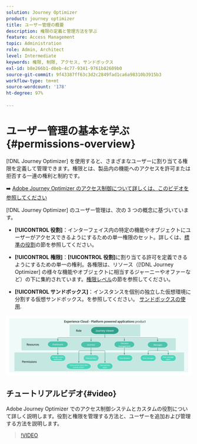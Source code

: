 ```yaml
---
solution: Journey Optimizer
product: journey optimizer
title: ユーザー管理の概要
description: 権限の定義と管理方法を学ぶ
feature: Access Management
topic: Administration
role: Admin, Architect
level: Intermediate
keywords: 権限, 制限, アクセス, サンドボックス
exl-id: b8e266b1-d8eb-4c77-9341-9761b82609b0
source-git-commit: 9f43387ff63c3d2c2849fad1ca6a98310b3915b3
workflow-type: tm+mt
source-wordcount: '178'
ht-degree: 97%

---
```


# ユーザー管理の基本を学ぶ {#permissions-overview}

[!DNL Journey Optimizer] を使用すると、さまざまなユーザーに割り当てる権限を定義して管理できます。権限とは、製品内の機能へのアクセスを許可または拒否する一連の権利と制約です。

➡️ [Adobe Journey Optimizer のアクセス制御について詳しくは、このビデオを参照してください](#video)

[!DNL Journey Optimizer] のユーザー管理は、次の 3 つの概念に基づいています。

* **[!UICONTROL 役割]**：インターフェイス内の特定の機能やオブジェクトにユーザーがアクセスできるようにするための単一権限のセット。詳しくは、[標準の役割](ootb-product-profiles.md)の節を参照してください。

* **[!UICONTROL 権限]**：**[!UICONTROL 役割]**&#x200B;に割り当てる許可を定義できるようにするための単一の権利。各権限は、リソース（[!DNL Journey Optimizer] の様々な機能やオブジェクトに相当するジャーニーやオファーなど）の下に集約されています。[権限レベル](high-low-permissions.md)の節を参照してください。

* **[!UICONTROL サンドボックス]**：インスタンスを個別の独立した仮想環境に分割する仮想サンドボックス。を参照してください。 [サンドボックスの使用](sandboxes.md).

![](assets/do-not-localize/permissions_2.png)

## チュートリアルビデオ{#video}

Adobe Journey Optimizer でのアクセス制御システムとカスタムの役割について詳しく説明します。役割と権限を管理する方法と、ユーザーを追加および管理する方法を説明します。

>[!VIDEO](https://video.tv.adobe.com/v/333998?quality=12)